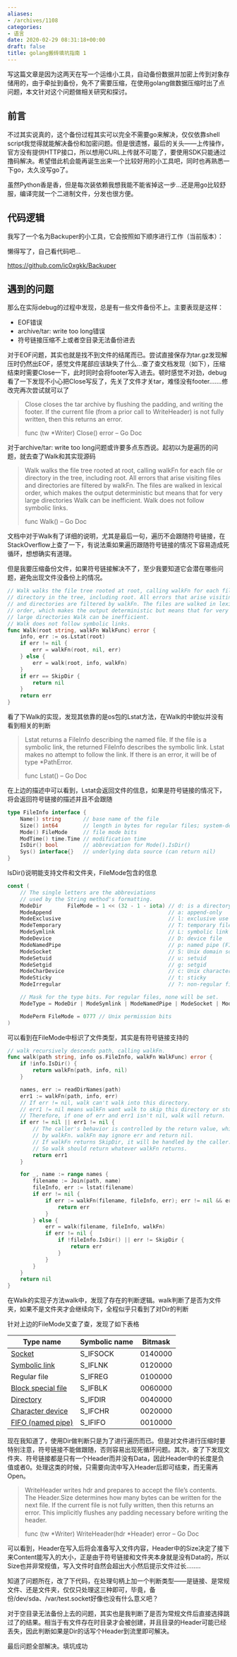 ```yaml
---
aliases:
- /archives/1108
categories:
- 语言
date: 2020-02-29 08:31:18+00:00
draft: false
title: golang搬砖填坑指南 1
---
```


写这篇文章是因为这两天在写一个运维小工具，自动备份数据并加密上传到对象存储用的，由于牵扯到备份，免不了需要压缩，在使用golang做数据压缩时出了点问题，本文针对这个问题做相关研究和探讨。

## 前言

不过其实说真的，这个备份过程其实可以完全不需要go来解决，仅仅依靠shell script我觉得就能解决备份和加密问题。但是很遗憾，最后的关头——上传操作，官方没有提供HTTP接口，所以想用CURL上传就不可能了，要使用SDK只能通过撸码解决。希望借此机会能再诞生出来一个比较好用的小工具吧，同时也再熟悉一下go，太久没写go了。

虽然Python香是香，但是每次装依赖我想我能不能省掉这一步...还是用go比较舒服，编译完就一个二进制文件，分发也很方便。

## 代码逻辑

我写了一个名为Backuper的小工具，它会按照如下顺序进行工作（当前版本）：

懒得写了，自己看代码吧...

https://github.com/ic0xgkk/Backuper

## 遇到的问题

那么在实际debug的过程中发现，总是有一些文件备份不上。主要表现是这样：

  * EOF错误
  * archive/tar: write too long错误
  * 符号链接压缩不上或者空目录无法备份进去

对于EOF问题，其实也就是找不到文件的结尾而已。尝试直接保存为tar.gz发现解压时仍然出EOF，感觉文件尾部应该缺失了什么…查了查文档发现（如下），压缩结束时需要Close一下，此时同时会将footer写入进去。顿时感觉不对劲，debug看了一下发现不小心把Close写反了，先关了文件才关tar，难怪没有footer…….修改完再次尝试就可以了

> Close closes the tar archive by flushing the padding, and writing the footer. If the current file (from a prior call to WriteHeader) is not fully written, then this returns an error.
> 
> func (tw *Writer) Close() error – Go Doc

对于archive/tar: write too long问题或许要多点东西说。起初以为是遍历的问题，就去查了Walk和其实现源码

> Walk walks the file tree rooted at root, calling walkFn for each file or directory in the tree, including root. All errors that arise visiting files and directories are filtered by walkFn. The files are walked in lexical order, which makes the output deterministic but means that for very large directories Walk can be inefficient. Walk does not follow symbolic links.
> 
> func Walk() – Go Doc

文档中对于Walk有了详细的说明，尤其是最后一句，遍历不会跟随符号链接，在StackOverflow上查了一下，有说法乘如果遍历跟随符号链接的情况下容易造成死循环，想想确实有道理。

但是我要压缩备份文件，如果符号链接解决不了，至少我要知道它会潜在哪些问题，避免出现文件没备份上的情况。

```go
// Walk walks the file tree rooted at root, calling walkFn for each file or
// directory in the tree, including root. All errors that arise visiting files
// and directories are filtered by walkFn. The files are walked in lexical
// order, which makes the output deterministic but means that for very
// large directories Walk can be inefficient.
// Walk does not follow symbolic links.
func Walk(root string, walkFn WalkFunc) error {
	info, err := os.Lstat(root)
	if err != nil {
		err = walkFn(root, nil, err)
	} else {
		err = walk(root, info, walkFn)
	}
	if err == SkipDir {
		return nil
	}
	return err
}
```



看了下Walk的实现，发现其依靠的是os包的Lstat方法，在Walk的中貌似并没有看到相关的判断

> Lstat returns a FileInfo describing the named file. If the file is a symbolic link, the returned FileInfo describes the symbolic link. Lstat makes no attempt to follow the link. If there is an error, it will be of type *PathError.
> 
> func Lstat() – Go Doc

在上边的描述中可以看到，Lstat会返回文件的信息，如果是符号链接的情况下，将会返回符号链接的描述并且不会跟随



```go
type FileInfo interface {
    Name() string       // base name of the file
    Size() int64        // length in bytes for regular files; system-dependent for others
    Mode() FileMode     // file mode bits
    ModTime() time.Time // modification time
    IsDir() bool        // abbreviation for Mode().IsDir()
    Sys() interface{}   // underlying data source (can return nil)
}
```

IsDir()说明能支持文件和文件夹，FileMode包含的信息

```go
const (
    // The single letters are the abbreviations
    // used by the String method's formatting.
    ModeDir        FileMode = 1 << (32 - 1 - iota) // d: is a directory
    ModeAppend                                     // a: append-only
    ModeExclusive                                  // l: exclusive use
    ModeTemporary                                  // T: temporary file; Plan 9 only
    ModeSymlink                                    // L: symbolic link
    ModeDevice                                     // D: device file
    ModeNamedPipe                                  // p: named pipe (FIFO)
    ModeSocket                                     // S: Unix domain socket
    ModeSetuid                                     // u: setuid
    ModeSetgid                                     // g: setgid
    ModeCharDevice                                 // c: Unix character device, when ModeDevice is set
    ModeSticky                                     // t: sticky
    ModeIrregular                                  // ?: non-regular file; nothing else is known about this file

    // Mask for the type bits. For regular files, none will be set.
    ModeType = ModeDir | ModeSymlink | ModeNamedPipe | ModeSocket | ModeDevice | ModeCharDevice | ModeIrregular

    ModePerm FileMode = 0777 // Unix permission bits
)
```

可以看到在FileMode中标识了文件类型，其实是有符号链接支持的

```go
// walk recursively descends path, calling walkFn.
func walk(path string, info os.FileInfo, walkFn WalkFunc) error {
	if !info.IsDir() {
		return walkFn(path, info, nil)
	}

	names, err := readDirNames(path)
	err1 := walkFn(path, info, err)
	// If err != nil, walk can't walk into this directory.
	// err1 != nil means walkFn want walk to skip this directory or stop walking.
	// Therefore, if one of err and err1 isn't nil, walk will return.
	if err != nil || err1 != nil {
		// The caller's behavior is controlled by the return value, which is decided
		// by walkFn. walkFn may ignore err and return nil.
		// If walkFn returns SkipDir, it will be handled by the caller.
		// So walk should return whatever walkFn returns.
		return err1
	}

	for _, name := range names {
		filename := Join(path, name)
		fileInfo, err := lstat(filename)
		if err != nil {
			if err := walkFn(filename, fileInfo, err); err != nil && err != SkipDir {
				return err
			}
		} else {
			err = walk(filename, fileInfo, walkFn)
			if err != nil {
				if !fileInfo.IsDir() || err != SkipDir {
					return err
				}
			}
		}
	}
	return nil
}
```

在Walk的实现子方法walk中，发现了存在的判断逻辑。walk判断了是否为文件夹，如果不是文件夹才会继续向下，全程似乎只看到了对Dir的判断

针对上边的FileMode又查了查，发现了如下表格

| **Type name** | **Symbolic name** | **Bitmask** |
| ---- | ---- | ---- |
| [Socket](https://www.computerhope.com/jargon/s/socket.htm) | S_IFSOCK | 0140000 |
| [Symbolic link](https://www.computerhope.com/jargon/s/symblink.htm) | S_IFLNK | 0120000 |
| Regular file | S_IFREG | 0100000 |
| [Block special file](https://www.computerhope.com/jargon/s/special-file.htm#block-special-file) | S_IFBLK | 0060000 |
| [Directory](https://www.computerhope.com/jargon/d/director.htm) | S_IFDIR | 0040000 |
| [Character device](https://www.computerhope.com/jargon/s/special-file.htm#character-special-file) |S_IFCHR | 0020000 |
| [FIFO (named pipe)](https://www.computerhope.com/jargon/f/fifo.htm) | S_IFIFO | 0010000 |

现在我知道了，使用Dir做判断只是为了进行遍历而已。但是对文件进行压缩时要特别注意，符号链接不能做跟随，否则容易出现死循环问题。其次，查了下发现文件夹、符号链接都是只有一个Header而并没有Data，因此Header中的长度是负值或者0。处理这类的时候，只需要向流中写入Header后即可结束，而无需再Open。

> WriteHeader writes hdr and prepares to accept the file’s contents. The Header.Size determines how many bytes can be written for the next file. If the current file is not fully written, then this returns an error. This implicitly flushes any padding necessary before writing the header.
> 
> func (tw *Writer) WriteHeader(hdr *Header) error – Go Doc

可以看到，Header在写入后将会准备写入文件内容，Header中的Size决定了接下来Content能写入的大小，正是由于符号链接和文件夹本身就是没有Data的，所以Size也并非常规值，写入文件时自然会超出大小然后提示文件过长……..

知道了问题所在，改了下代码，在处理句柄上加一个判断类型——是链接、是常规文件、还是文件夹，仅仅只处理这三种即可，毕竟，备份/dev/sda、/var/test.socket好像也没有什么意义吧？

对于空目录无法备份上去的问题，其实也是我判断了是否为常规文件后直接选择跳过了的结果。相当于有文件存在时目录才会被创建，并且目录的Header可能已经丢失，因此判断如果是Dir的话写个Header到流里即可解决。

最后问题全部解决。填坑成功
